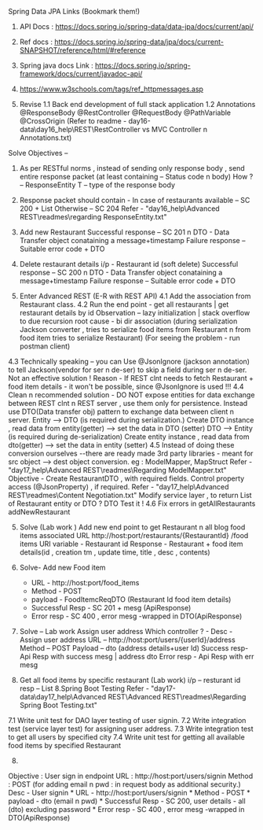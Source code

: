 Spring Data JPA Links (Bookmark them!)
1.	API Docs : 
https://docs.spring.io/spring-data/data-jpa/docs/current/api/
2. Ref docs : 
https://docs.spring.io/spring-data/jpa/docs/current-SNAPSHOT/reference/html/#reference
3. Spring java docs
Link : https://docs.spring.io/spring-framework/docs/current/javadoc-api/
4. https://www.w3schools.com/tags/ref_httpmessages.asp

1. Revise 
1.1 Back end development of full stack application
1.2 Annotations
@ResponseBody
@RestController
@RequestBody
@PathVariable
@CrossOrigin
(Refer to readme - day16-data\day16_help\REST\RestController vs MVC Controller n Annotations.txt)

Solve
Objectives – 
1.	As per RESTful norms , instead of sending only response body , send entire response packet (at least containing – Status code n body)
How ? – ResponseEntity<T>
T – type of the response body

2.	 Response packet should contain -
In case of restaurants available – SC 200 + List<Restaurant>
Otherwise – SC 204
Refer - "day16_help\Advanced REST\readmes\regarding ResponseEntity.txt"
2. Add new Restaurant
Successful response – SC 201 n
DTO - Data Transfer object conataining a message+timestamp
Failure response – Suitable error code + DTO 

3. Delete restaurant details
i/p - Restaurant id (soft delete)
Successful response – SC 200 n 
DTO - Data Transfer object conataining a message+timestamp
Failure response – Suitable error code + DTO
4. Enter Advanced REST 
(E-R with REST API)
4.1 Add the association from Restaurant class.
4.2 Run the end point - get all restaurants | get restaurant details by id
Observation – 
lazy initialization | stack overflow to due recursion
root cause - bi dir association
(during serialization Jackson converter ,  tries to serialize  food items from Restaurant n from food item tries to serialize  Restaurant)
(For seeing the problem - run postman client)

4.3 Technically speaking – you can Use @JsonIgnore (jackson annotation) to tell Jackson(vendor for ser n de-ser) to skip a field during ser n de-ser.
Not an effective solution !
Reason - If REST clnt needs to fetch Restaurant + food item details - it won't be possible, since @JsonIgnore is used !!!
4.4 Clean n recommended solution -
DO NOT expose entities for data exchange between REST clnt n REST server , use them only for persistence.
Instead use DTO(Data transfer obj) pattern to exchange data between client n server.
Entity --> DTO (is required during serialization.)
Create DTO instance , read data from entity(getter) --> set the data in DTO (setter)
DTO --> Entity (is required during de-serialization)
Create entity instance , read data from dto(getter) --> set the data in entity (setter)
4.5  Instead of doing these conversion ourselves --there are ready made 3rd party libraries -
meant for src object --> dest object conversion.
eg : ModelMapper, MapStruct
Refer - "day17_help\Advanced REST\readmes\Regarding ModelMapper.txt"
Objective - Create RestaurantDTO , with required fields.
Control property access (@JsonProperty) , if required.
Refer - "day17_help\Advanced REST\readmes\Content Negotiation.txt"
Modify service layer , to return List of Restaurant entity or DTO ?
DTO
Test it !
4.6 Fix errors in 
getAllRestaurants
addNewRestaurant

5. Solve (Lab work )
Add new end point to get Restaurant n all blog food items associated
URL http://host:port/restaurants/{RestaurantId} /food items
URI variable - Restaurant id
Response - Restaurant + food item details(id , creation tm , update time, title , desc , contents)

6. Solve- Add new Food item
	 *  URL - http://host:port/food_items
	 * Method - POST 
	 * payload - FoodItemcReqDTO (Restaurant Id food item details) 
	 * Successful Resp - SC 201  + mesg (ApiResponse)
	 * Error resp - SC 400 , error mesg -wrapped in DTO(ApiResponse)

6. Solve – Lab work
Assign user address
Which controller ? - 
Desc - Assign user address
URL – http://host:port/users/{userId}/address
Method – POST
Payload – dto (address details+user Id)
Success resp- Api Resp with success mesg | address dto
Error resp - Api Resp with err mesg

7. Get all food items by specific restaurant (Lab work)
i/p – resturant id
resp – List<Food item>
8.Spring Boot Testing
Refer - "day17-data\day17_help\Advanced REST\Advanced REST\readmes\Regarding Spring Boot Testing.txt"

7.1 Write unit test for DAO layer testing of user signin.
7.2 Write integration test (service layer test) for assigning user address.
7.3 Write integration test to get all users by specified city
7.4 Write unit test for getting all available food items  by specified Restaurant


8. 
Objective : User sign in endpoint 
URL : http://host:port/users/signin
Method : POST (for adding email n pwd : in request body as additional security.)
Desc - User signin
	 *  URL - http://host:port/users/signin
	 * Method - POST 
	 * payload - dto (email n pwd)
	 * Successful Resp - SC 200,  user details - all (dto) excluding password
	 * Error resp - SC 400 , error mesg -wrapped in DTO(ApiResponse)

